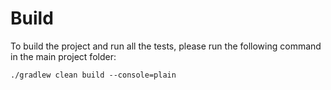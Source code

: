 # Build

To build the project and run all the tests, please run the following command in the main project folder:

    ./gradlew clean build --console=plain